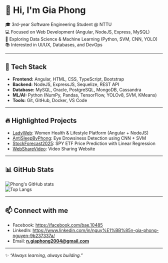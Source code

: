 # 👋 Hi, I'm Gia Phong  

🎓 3rd-year Software Engineering Student @ NTTU  
💻 Focused on Web Development (Angular, NodeJS, Express, MySQL)  
🤖 Exploring Data Science & Machine Learning (Python, SVM, CNN, YOLO)  
📚 Interested in UI/UX, Databases, and DevOps  

---

## 🚀 Tech Stack
- **Frontend:** Angular, HTML, CSS, TypeScript, Bootstrap  
- **Backend:** NodeJS, ExpressJS, Sequelize, REST API  
- **Database:** MySQL, Oracle, PostgreSQL, MongoDB, Cassandra  
- **ML/AI:** Python (NumPy, Pandas, TensorFlow, YOLOv8, SVM, KMeans)  
- **Tools:** Git, GitHub, Docker, VS Code  

---

## 🔥 Highlighted Projects
- [LadyWeb](https://github.com/giaphong2004/LadyWeb): Women Health & Lifestyle Platform (Angular + NodeJS)  
- [AntiSleepByPhong](https://github.com/giaphong2004/AntiSleepByPhong): Eye Drowsiness Detection using CNN + SVM  
- [StockForecast2025](https://github.com/giaphong2004/StockForecast2025): SPY ETF Price Prediction with Linear Regression  
- [WebShareVideo](https://github.com/giaphong2004/WebShareVideo): Video Sharing Website  

---

## 📊 GitHub Stats
![Phong's GitHub stats](https://github-readme-stats.vercel.app/api?username=giaphong2004&show_icons=true&theme=default)  
![Top Langs](https://github-readme-stats.vercel.app/api/top-langs/?username=giaphong2004&layout=compact&theme=default)

---

## 📫 Connect with me
- Facebook: https://facebook.com/bae.10485  
- LinkedIn: https://www.linkedin.com/in/nguy%E1%BB%85n-gia-phong-nguyen-9b237337a/  
- Email: **n.giaphong2004@gmail.com**  

---
✨ *“Always learning, always building.”*  
